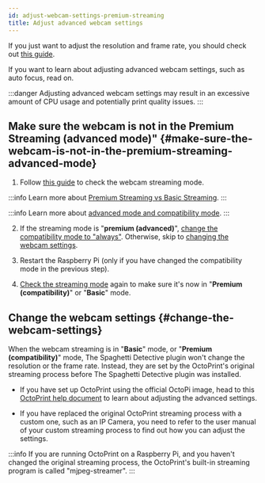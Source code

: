 ```yaml
---
id: adjust-webcam-settings-premium-streaming
title: Adjust advanced webcam settings
---
```


If you just want to adjust the resolution and frame rate, you should check out [this guide](/docs/user-guides/webcam-streaming-resolution-framerate).

If you want to learn about adjusting advanced webcam settings, such as auto focus, read on.

:::danger
Adjusting advanced webcam settings may result in an excessive amount of CPU usage and potentially print quality issues.
:::

## Make sure the webcam is not in the **Premium Streaming (advanced mode)**" {#make-sure-the-webcam-is-not-in-the-premium-streaming-advanced-mode}

1. Follow [this guide](/docs/user-guides/check-webcam-streaming-mode) to check the webcam streaming mode.

:::info
Learn more about [Premium Streaming vs Basic Streaming](/docs/user-guides/webcam-streaming-for-human-eyes).
:::

:::info
Learn more about [advanced mode and compatibility mode](/docs/user-guides/streaming-compatibility-mode).
:::

2. If the streaming mode is "**premium (advanced)**", [change the compatibility mode to "always"](/docs/user-guides/streaming-compatibility-mode#when-should-i-always-stream-in-the-compatibility-mode). Otherwise, skip to [changing the webcam settings](/docs/user-guides/adjust-webcam-settings-premium-streaming#change-the-webcam-settings).

3. Restart the Raspberry Pi (only if you have changed the compatibility mode in the previous step).

4. [Check the streaming mode](/docs/user-guides/check-webcam-streaming-mode) again to make sure it's now in "**Premium (compatibility)**" or "**Basic**" mode.

## Change the webcam settings {#change-the-webcam-settings}

When the webcam streaming is in "**Basic**" mode, or "**Premium (compatibility)**" mode, The Spaghetti Detective plugin won't change the resolution or the frame rate. Instead, they are set by the OctoPrint's original streaming process before The Spaghetti Detective plugin was installed.

* If you have set up OctoPrint using the official OctoPi image, head to this [OctoPrint help document](https://community.octoprint.org/t/how-can-i-change-mjpg-streamer-parameters-on-octopi/203) to learn about adjusting the advanced settings.

* If you have replaced the original OctoPrint streaming process with a custom one, such as an IP Camera, you need to refer to the user manual of your custom streaming process to find out how you can adjust the settings.

:::info
If you are running OctoPrint on a Raspberry Pi, and you haven't changed the original streaming process, the OctoPrint's built-in streaming program is called "mjpeg-streamer".
:::